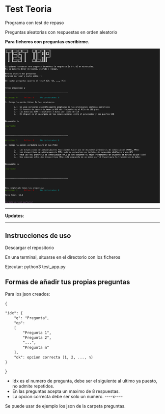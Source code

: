 # Test Teoria
Programa con test de repaso 

Preguntas aleatorias con respuestas en orden aleatorio

**Para ficheros con  preguntas escribirme.**

![Ejemplo programa tests](fotos/ejemplo.png)

***
**Updates**:



***

## Instrucciones de uso
Descargar el repositorio

En una terminal, situarse en el directorio con los ficheros

Ejecutar: python3 test_app.py

## Formas de añadir tus propias preguntas

Para los json creados:

{

    "idx": {
        "q": "Pregunta",
        "op": 
        [
            "Pregunta 1",
            "Pregunta 2",
            "...",
            "Pregunta n"
        ],
        "ok": opcion correcta (1, 2, ..., n)
    }
}

* Idx es el numero de pregunta, debe ser el siguiente al ultimo ya puesto, no admite repetidos.
* En las preguntas acepta un maximo de 8 respuestas.
* La opcion correcta debe ser solo un numero. 
----x----

Se puede usar de ejemplo los json de la carpeta preguntas.



